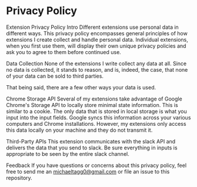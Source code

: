# Privacy Policy

Extension Privacy Policy
Intro
Different extensions use personal data in different ways. This privacy policy encompasses general principles of how extensions I create collect and handle personal data. Individual extensions, when you first use them, will display their own unique privacy policies and ask you to agree to them before continued use.

Data Collection
None of the extensions I write collect any data at all. Since no data is collected, it stands to reason, and is, indeed, the case, that none of your data can be sold to third parties.

That being said, there are a few other ways your data is used.

Chrome Storage API
Several of my extensions take advantage of Google Chrome's Storage API to locally store minimal state information. This is similar to a cookie. The only data that is stored in local storage is what you input into the input fields. Google syncs this information across your various computers and Chrome installations. However, my extensions only access this data locally on your machine and they do not transmit it.

Third-Party APIs
This extension communicates with the slack API and delivers the data that you send to slack. Be sure everything in inputs is appropriate to be seen by the entire slack channel. 

Feedback
If you have questions or concerns about this privacy policy, feel free to send me an [michaeltagg0\@gmail.com](mailto:michaeltagg0@gmail.com) or file an issue to this repository.

